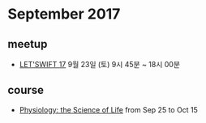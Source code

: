 # September 2017

## meetup

* [LET'SWIFT 17](http://letswift.kr/2017/) 9월 23일 (토) 9시 45분 ~ 18시 00분

## course

* [Physiology: the Science of Life](https://www.futurelearn.com/courses/physiology) from Sep 25 to Oct 15

